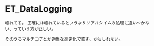 ET_DataLogging
==============

壊れてる。
正確には壊れているというよりリアルタイムの処理に追いつかない、っていう方が正しい。

そのうちマルチコアとか適当な高速化で直す、かもしれない。

